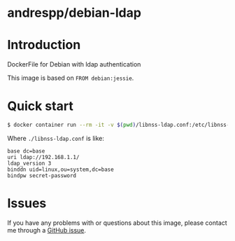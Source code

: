 andrespp/debian-ldap 
====================

# Introduction

DockerFile for Debian with ldap authentication

This image is based on `FROM debian:jessie`.

# Quick start

```bash
$ docker container run --rm -it -v $(pwd)/libnss-ldap.conf:/etc/libnss-ldap.conf:ro andrespp/debian-ldap bash
```

Where `./libnss-ldap.conf` is like:

```
base dc=base
uri ldap://192.168.1.1/
ldap_version 3
binddn uid=linux,ou=system,dc=base
bindpw secret-password
```

# Issues

If you have any problems with or questions about this image, please contact me
through a [GitHub issue](https://github.com/andrespp/docker-debian-ldapcli/issues).

